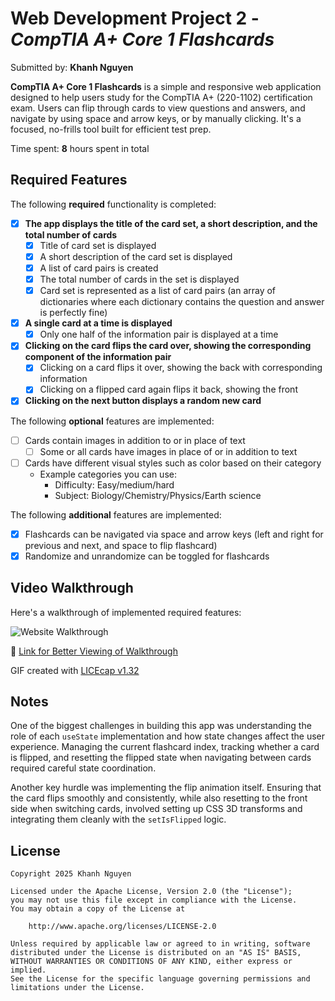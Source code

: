 # Web Development Project 2 - *CompTIA A+ Core 1 Flashcards*

Submitted by: **Khanh Nguyen**

**CompTIA A+ Core 1 Flashcards** is a simple and responsive web application designed to help users study for the CompTIA A+ (220-1102) certification exam. Users can flip through cards to view questions and answers, and navigate by using space and arrow keys, or by manually clicking. It's a focused, no-frills tool built for efficient test prep.

Time spent: **8** hours spent in total

## Required Features

The following **required** functionality is completed:
- [X] **The app displays the title of the card set, a short description, and the total number of cards**
  - [X] Title of card set is displayed 
  - [X] A short description of the card set is displayed 
  - [X] A list of card pairs is created
  - [X] The total number of cards in the set is displayed 
  - [X] Card set is represented as a list of card pairs (an array of dictionaries where each dictionary contains the question and answer is perfectly fine)
- [X] **A single card at a time is displayed**
  - [X] Only one half of the information pair is displayed at a time
- [X] **Clicking on the card flips the card over, showing the corresponding component of the information pair**
  - [X] Clicking on a card flips it over, showing the back with corresponding information 
  - [X] Clicking on a flipped card again flips it back, showing the front
- [X] **Clicking on the next button displays a random new card**

The following **optional** features are implemented:
- [ ] Cards contain images in addition to or in place of text
  - [ ] Some or all cards have images in place of or in addition to text
- [ ] Cards have different visual styles such as color based on their category
  - Example categories you can use:
    - Difficulty: Easy/medium/hard
    - Subject: Biology/Chemistry/Physics/Earth science

The following **additional** features are implemented:
* [X] Flashcards can be navigated via space and arrow keys (left and right for previous and next, and space to flip flashcard)
* [X] Randomize and unrandomize can be toggled for flashcards

## Video Walkthrough
Here's a walkthrough of implemented required features:

![Website Walkthrough](https://media4.giphy.com/media/v1.Y2lkPTc5MGI3NjExMDR2OWFreTlyOHh2bmx5Ym91eTQ0NnBoZTJ3dTd1NHAzMnkzNTIwdSZlcD12MV9pbnRlcm5hbF9naWZfYnlfaWQmY3Q9Zw/U6E0VcQn1mqGKfYUs1/giphy.gif)

🔗 [Link for Better Viewing of Walkthrough](https://imgur.com/gallery/codepath-project-2-flashcards-kn-5aW8ODx)

<!-- Replace this with whatever GIF tool you used! -->
GIF created with [LICEcap v1.32](https://www.cockos.com/licecap/)
<!-- Recommended tools:
[Kap](https://getkap.co/) for macOS
[ScreenToGif](https://www.screentogif.com/) for Windows
[peek](https://github.com/phw/peek) for Linux. -->

## Notes
One of the biggest challenges in building this app was understanding the role of each `useState` implementation and how state changes affect the user experience. Managing the current flashcard index, tracking whether a card is flipped, and resetting the flipped state when navigating between cards required careful state coordination.

Another key hurdle was implementing the flip animation itself. Ensuring that the card flips smoothly and consistently, while also resetting to the front side when switching cards, involved setting up CSS 3D transforms and integrating them cleanly with the `setIsFlipped` logic.

## License
    Copyright 2025 Khanh Nguyen

    Licensed under the Apache License, Version 2.0 (the "License");
    you may not use this file except in compliance with the License.
    You may obtain a copy of the License at

        http://www.apache.org/licenses/LICENSE-2.0

    Unless required by applicable law or agreed to in writing, software
    distributed under the License is distributed on an "AS IS" BASIS,
    WITHOUT WARRANTIES OR CONDITIONS OF ANY KIND, either express or implied.
    See the License for the specific language governing permissions and
    limitations under the License.

